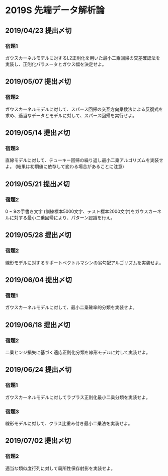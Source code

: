 # 2019S 先端データ解析論

## 2019/04/23 提出〆切

### 宿題1
ガウスカーネルモデルに対するL2正則化を用いた最小二乗回帰の交差確認法を実装し、正則化パラメータとガウス幅を決定せよ。

## 2019/05/07 提出〆切

### 宿題2
ガウスカーネルモデルに対して、スパース回帰の交互方向乗数法による反復式を求め、適当なデータとモデルに対して、スパース回帰を実行せよ。

## 2019/05/14 提出〆切

### 宿題3
直線モデルに対して、テューキー回帰の繰り返し最小二乗アルゴリズムを実装せよ。 (結果は初期値に依存して変わる場合があることに注意)

## 2019/05/21 提出〆切

### 宿題2
0 ~ 9の手書き文字 (訓練標本5000文字、テスト標本2000文字)をガウスカーネルに対する最小二乗回帰により、パターン認識を行え。

## 2019/05/28 提出〆切

### 宿題2
線形モデルに対するサポートベクトルマシンの劣勾配アルゴリズムを実装せよ。

## 2019/06/04 提出〆切

### 宿題1
ガウスカーネルモデルに対して、最小二乗確率的分類を実装せよ。

## 2019/06/18 提出〆切

### 宿題2
二乗ヒンジ損失に基づく適応正則化分類を線形モデルに対して実装せよ。

## 2019/06/24 提出〆切

### 宿題1
ガウスカーネルモデルに対してラプラス正則化最小二乗分類を実装せよ。

### 宿題3
線形モデルに対して、クラス比重み付き最小二乗法を実装せよ。

## 2019/07/02 提出〆切

### 宿題2
適当な類似度行列に対して局所性保存射影を実装せよ。
